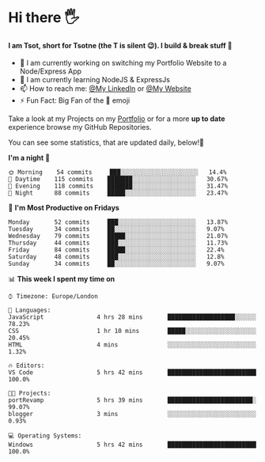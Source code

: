 # Hi there :raised_hand_with_fingers_splayed:
#### I am Tsot, short for Tsotne (the T is silent :wink:). I build & break stuff :space_invader:
- :telescope: I am currently working on switching my Portfolio Website to a Node/Express App
- :seedling: I am currently learning NodeJS & ExpressJs
- :mailbox: How to reach me: [@My LinkedIn](https://www.linkedin.com/in/tsotne-gvadzabia/) or [@My Website](https://tsotnegvadzabia.me/contact)
- :zap: Fun Fact: Big Fan of the :space_invader: emoji

Take a look at my Projects on my [Portfolio](https://tsotnegvadzabia.me/) or for a more **up to date** experience browse my GitHub Repositories.

You can see some statistics, that are updated daily, below!:space_invader:
<!--START_SECTION:waka-->
**I'm a night 🦉** 

```text
🌞 Morning    54 commits     ███░░░░░░░░░░░░░░░░░░░░░░   14.4% 
🌆 Daytime    115 commits    ███████░░░░░░░░░░░░░░░░░░   30.67% 
🌃 Evening    118 commits    ███████░░░░░░░░░░░░░░░░░░   31.47% 
🌙 Night      88 commits     █████░░░░░░░░░░░░░░░░░░░░   23.47%

```
📅 **I'm Most Productive on Fridays** 

```text
Monday       52 commits     ███░░░░░░░░░░░░░░░░░░░░░░   13.87% 
Tuesday      34 commits     ██░░░░░░░░░░░░░░░░░░░░░░░   9.07% 
Wednesday    79 commits     █████░░░░░░░░░░░░░░░░░░░░   21.07% 
Thursday     44 commits     ███░░░░░░░░░░░░░░░░░░░░░░   11.73% 
Friday       84 commits     █████░░░░░░░░░░░░░░░░░░░░   22.4% 
Saturday     48 commits     ███░░░░░░░░░░░░░░░░░░░░░░   12.8% 
Sunday       34 commits     ██░░░░░░░░░░░░░░░░░░░░░░░   9.07%

```


📊 **This week I spent my time on** 

```text
⌚︎ Timezone: Europe/London

💬 Languages: 
JavaScript               4 hrs 28 mins       ███████████████████░░░░░░   78.23% 
CSS                      1 hr 10 mins        █████░░░░░░░░░░░░░░░░░░░░   20.45% 
HTML                     4 mins              ░░░░░░░░░░░░░░░░░░░░░░░░░   1.32%

🔥 Editors: 
VS Code                  5 hrs 42 mins       █████████████████████████   100.0%

🐱‍💻 Projects: 
portRevamp               5 hrs 39 mins       ████████████████████████░   99.07% 
blogger                  3 mins              ░░░░░░░░░░░░░░░░░░░░░░░░░   0.93%

💻 Operating Systems: 
Windows                  5 hrs 42 mins       █████████████████████████   100.0%

```


<!--END_SECTION:waka-->
